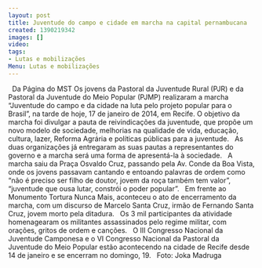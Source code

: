 ```yaml
---
layout: post
title: Juventude do campo e cidade em marcha na capital pernambucana
created: 1390219342
images: []
video: 
tags:
- Lutas e mobilizações
Menu: Lutas e mobilizações
---
```



 
Da Página do MST
Os jovens da Pastoral da Juventude Rural (PJR) e da Pastoral da Juventude do Meio Popular (PJMP) realizaram a marcha “Juventude do campo e da cidade na luta pelo projeto popular para o Brasil”, na tarde de hoje, 17 de janeiro de 2014, em Recife.
O objetivo da marcha foi divulgar a pauta de reivindicações da juventude, que propõe um novo modelo de sociedade, melhorias na qualidade de vida, educação, cultura, lazer, Reforma Agrária e políticas públicas para a juventude.
 
As duas organizações já entregaram as suas pautas a representantes do governo e a marcha será uma forma de apresentá-la à sociedade.
 
A marcha saiu da Praça Osvaldo Cruz, passando pela Av. Conde da Boa Vista, onde os jovens passavam cantando e entoando palavras de ordem como “não é preciso ser filho de doutor, jovem da roça também tem valor”, “juventude que ousa lutar, constrói o poder popular”.
 
Em frente ao Monumento Tortura Nunca Mais, aconteceu o ato de encerramento da marcha, com um discurso de Marcelo Santa Cruz, irmão de Fernando Santa Cruz, jovem morto pela ditadura.
 
Os 3 mil participantes da atividade homenagearam os militantes assassinados pelo regime militar, com orações, gritos de ordem e canções.
 
O III Congresso Nacional da Juventude Camponesa e o VI Congresso Nacional da Pastoral da Juventude do Meio Popular estão acontecendo na cidade de Recife desde 14 de janeiro e se encerram no domingo, 19.
 
Foto: Joka Madruga
